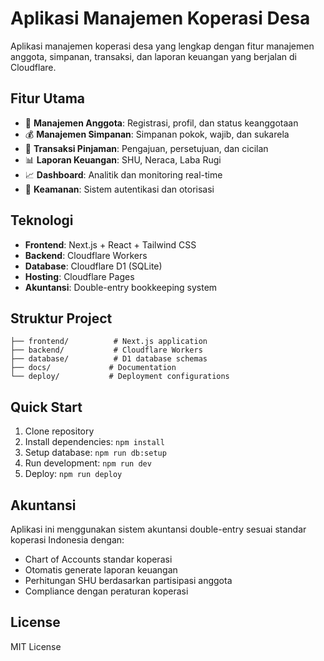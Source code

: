 # Aplikasi Manajemen Koperasi Desa

Aplikasi manajemen koperasi desa yang lengkap dengan fitur manajemen anggota, simpanan, transaksi, dan laporan keuangan yang berjalan di Cloudflare.

## Fitur Utama

- 👥 **Manajemen Anggota**: Registrasi, profil, dan status keanggotaan
- 💰 **Manajemen Simpanan**: Simpanan pokok, wajib, dan sukarela
- 🏦 **Transaksi Pinjaman**: Pengajuan, persetujuan, dan cicilan
- 📊 **Laporan Keuangan**: SHU, Neraca, Laba Rugi
- 📈 **Dashboard**: Analitik dan monitoring real-time
- 🔐 **Keamanan**: Sistem autentikasi dan otorisasi

## Teknologi

- **Frontend**: Next.js + React + Tailwind CSS
- **Backend**: Cloudflare Workers
- **Database**: Cloudflare D1 (SQLite)
- **Hosting**: Cloudflare Pages
- **Akuntansi**: Double-entry bookkeeping system

## Struktur Project

```
├── frontend/          # Next.js application
├── backend/           # Cloudflare Workers
├── database/          # D1 database schemas
├── docs/             # Documentation
└── deploy/           # Deployment configurations
```

## Quick Start

1. Clone repository
2. Install dependencies: `npm install`
3. Setup database: `npm run db:setup`
4. Run development: `npm run dev`
5. Deploy: `npm run deploy`

## Akuntansi

Aplikasi ini menggunakan sistem akuntansi double-entry sesuai standar koperasi Indonesia dengan:
- Chart of Accounts standar koperasi
- Otomatis generate laporan keuangan
- Perhitungan SHU berdasarkan partisipasi anggota
- Compliance dengan peraturan koperasi

## License

MIT License
